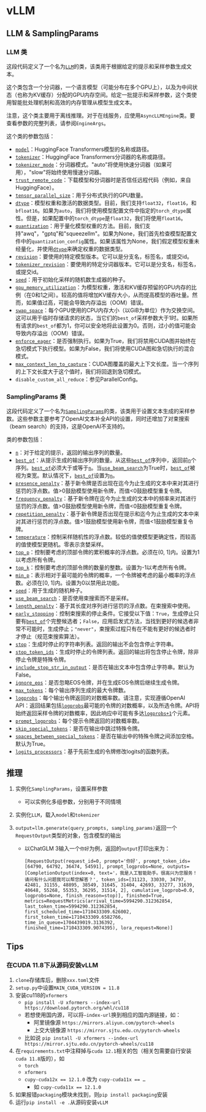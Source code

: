 # vLLM

## LLM & SamplingParams

### LLM 类

这段代码定义了一个名为[`LLM`](command:_github.copilot.openSymbolInFile?%5B%22vllm%2Fvllm%2Fentrypoints%2Fllm.py%22%2C%22LLM%22%5D "vllm/vllm/entrypoints/llm.py")的类，该类用于根据给定的提示和采样参数生成文本。

这个类包含一个分词器，一个语言模型（可能分布在多个GPU上），以及为中间状态（也称为KV缓存）分配的GPU内存空间。给定一批提示和采样参数，这个类使用智能批处理机制和高效的内存管理从模型生成文本。

注意，这个类主要用于离线推理。对于在线服务，应使用`AsyncLLMEngine`类。要查看参数的完整列表，请参阅`EngineArgs`。

这个类的参数包括：

- [`model`](command:_github.copilot.openSymbolInFile?%5B%22vllm%2Fvllm%2Fentrypoints%2Fllm.py%22%2C%22model%22%5D "vllm/vllm/entrypoints/llm.py")：HuggingFace Transformers模型的名称或路径。
- [`tokenizer`](command:_github.copilot.openSymbolInFile?%5B%22vllm%2Fvllm%2Fentrypoints%2Fllm.py%22%2C%22tokenizer%22%5D "vllm/vllm/entrypoints/llm.py")：HuggingFace Transformers分词器的名称或路径。
- [`tokenizer_mode`](command:_github.copilot.openSymbolInFile?%5B%22vllm%2Fvllm%2Fentrypoints%2Fllm.py%22%2C%22tokenizer_mode%22%5D "vllm/vllm/entrypoints/llm.py")：分词器模式。"auto"将使用快速分词器（如果可用），"slow"将始终使用慢速分词器。
- [`trust_remote_code`](command:_github.copilot.openSymbolInFile?%5B%22vllm%2Fvllm%2Fentrypoints%2Fllm.py%22%2C%22trust_remote_code%22%5D "vllm/vllm/entrypoints/llm.py")：下载模型和分词器时是否信任远程代码（例如，来自HuggingFace）。
- [`tensor_parallel_size`](command:_github.copilot.openSymbolInFile?%5B%22vllm%2Fvllm%2Fentrypoints%2Fllm.py%22%2C%22tensor_parallel_size%22%5D "vllm/vllm/entrypoints/llm.py")：用于分布式执行的GPU数量。
- [`dtype`](command:_github.copilot.openSymbolInFile?%5B%22vllm%2Fvllm%2Fentrypoints%2Fllm.py%22%2C%22dtype%22%5D "vllm/vllm/entrypoints/llm.py")：模型权重和激活的数据类型。目前，我们支持`float32`，`float16`，和`bfloat16`。如果为`auto`，我们将使用模型配置文件中指定的`torch_dtype`属性。但是，如果配置中的`torch_dtype`是`float32`，我们将使用`float16`。
- [`quantization`](command:_github.copilot.openSymbolInFile?%5B%22vllm%2Fvllm%2Fentrypoints%2Fllm.py%22%2C%22quantization%22%5D "vllm/vllm/entrypoints/llm.py")：用于量化模型权重的方法。目前，我们支持"awq"，"gptq"和"squeezellm"。如果为None，我们首先检查模型配置文件中的`quantization_config`属性。如果该属性为None，我们假定模型权重未经量化，并使用[`dtype`](command:_github.copilot.openSymbolInFile?%5B%22vllm%2Fvllm%2Fentrypoints%2Fllm.py%22%2C%22dtype%22%5D "vllm/vllm/entrypoints/llm.py")来确定权重的数据类型。
- [`revision`](command:_github.copilot.openSymbolInFile?%5B%22vllm%2Fvllm%2Fentrypoints%2Fllm.py%22%2C%22revision%22%5D "vllm/vllm/entrypoints/llm.py")：要使用的特定模型版本。它可以是分支名，标签名，或提交id。
- [`tokenizer_revision`](command:_github.copilot.openSymbolInFile?%5B%22vllm%2Fvllm%2Fentrypoints%2Fllm.py%22%2C%22tokenizer_revision%22%5D "vllm/vllm/entrypoints/llm.py")：要使用的特定分词器版本。它可以是分支名，标签名，或提交id。
- [`seed`](command:_github.copilot.openSymbolInFile?%5B%22vllm%2Fvllm%2Fentrypoints%2Fllm.py%22%2C%22seed%22%5D "vllm/vllm/entrypoints/llm.py")：用于初始化采样的随机数生成器的种子。
- [`gpu_memory_utilization`](command:_github.copilot.openSymbolInFile?%5B%22vllm%2Fvllm%2Fentrypoints%2Fllm.py%22%2C%22gpu_memory_utilization%22%5D "vllm/vllm/entrypoints/llm.py")：为模型权重，激活和KV缓存预留的GPU内存的比例（在0和1之间）。较高的值将增加KV缓存大小，从而提高模型的吞吐量。然而，如果值过高，可能会导致内存溢出（OOM）错误。
- [`swap_space`](command:_github.copilot.openSymbolInFile?%5B%22vllm%2Fvllm%2Fentrypoints%2Fllm.py%22%2C%22swap_space%22%5D "vllm/vllm/entrypoints/llm.py")：每个GPU使用的CPU内存大小（以GiB为单位）作为交换空间。这可以用于临时存储请求的状态，当它们的`best_of`采样参数大于1时。如果所有请求的`best_of`都为1，你可以安全地将此设置为0。否则，过小的值可能会导致内存溢出（OOM）错误。
- [`enforce_eager`](command:_github.copilot.openSymbolInFile?%5B%22vllm%2Fvllm%2Fentrypoints%2Fllm.py%22%2C%22enforce_eager%22%5D "vllm/vllm/entrypoints/llm.py")：是否强制执行。如果为True，我们将禁用CUDA图并始终在急切模式下执行模型。如果为False，我们将使用CUDA图和急切执行的混合模式。
- [`max_context_len_to_capture`](command:_github.copilot.openSymbolInFile?%5B%22vllm%2Fvllm%2Fentrypoints%2Fllm.py%22%2C%22max_context_len_to_capture%22%5D "vllm/vllm/entrypoints/llm.py")：CUDA图覆盖的最大上下文长度。当一个序列的上下文长度大于这个值时，我们将回退到急切模式。
- `disable_custom_all_reduce`：参见ParallelConfig。

### SamplingParams 类

这段代码定义了一个名为[`SamplingParams`](command:_github.copilot.openSymbolInFile?%5B%22vllm%2Fvllm%2Fsampling_params.py%22%2C%22SamplingParams%22%5D "vllm/vllm/sampling_params.py")的类，该类用于设置文本生成的采样参数。这些参数主要参考了OpenAI文本补全API的设置，同时还增加了对束搜索（beam search）的支持，这是OpenAI不支持的。

类的参数包括：

- [`n`](command:_github.copilot.openSymbolInFile?%5B%22vllm%2Fvllm%2Fsampling_params.py%22%2C%22n%22%5D "vllm/vllm/sampling_params.py")：对于给定的提示，返回的输出序列的数量。
- [`best_of`](command:_github.copilot.openSymbolInFile?%5B%22vllm%2Fvllm%2Fsampling_params.py%22%2C%22best_of%22%5D "vllm/vllm/sampling_params.py")：从提示生成的输出序列的数量。从这些[`best_of`](command:_github.copilot.openSymbolInFile?%5B%22vllm%2Fvllm%2Fsampling_params.py%22%2C%22best_of%22%5D "vllm/vllm/sampling_params.py")序列中，返回前[`n`](command:_github.copilot.openSymbolInFile?%5B%22vllm%2Fvllm%2Fsampling_params.py%22%2C%22n%22%5D "vllm/vllm/sampling_params.py")个序列。[`best_of`](command:_github.copilot.openSymbolInFile?%5B%22vllm%2Fvllm%2Fsampling_params.py%22%2C%22best_of%22%5D "vllm/vllm/sampling_params.py")必须大于或等于[`n`](command:_github.copilot.openSymbolInFile?%5B%22vllm%2Fvllm%2Fsampling_params.py%22%2C%22n%22%5D "vllm/vllm/sampling_params.py")。当[`use_beam_search`](command:_github.copilot.openSymbolInFile?%5B%22vllm%2Fvllm%2Fsampling_params.py%22%2C%22use_beam_search%22%5D "vllm/vllm/sampling_params.py")为True时，[`best_of`](command:_github.copilot.openSymbolInFile?%5B%22vllm%2Fvllm%2Fsampling_params.py%22%2C%22best_of%22%5D "vllm/vllm/sampling_params.py")被视为束宽。默认情况下，[`best_of`](command:_github.copilot.openSymbolInFile?%5B%22vllm%2Fvllm%2Fsampling_params.py%22%2C%22best_of%22%5D "vllm/vllm/sampling_params.py")设置为[`n`](command:_github.copilot.openSymbolInFile?%5B%22vllm%2Fvllm%2Fsampling_params.py%22%2C%22n%22%5D "vllm/vllm/sampling_params.py")。
- [`presence_penalty`](command:_github.copilot.openSymbolInFile?%5B%22vllm%2Fvllm%2Fsampling_params.py%22%2C%22presence_penalty%22%5D "vllm/vllm/sampling_params.py")：基于新令牌是否出现在迄今为止生成的文本中来对其进行惩罚的浮点数。值>0鼓励模型使用新令牌，而值<0鼓励模型重复令牌。
- [`frequency_penalty`](command:_github.copilot.openSymbolInFile?%5B%22vllm%2Fvllm%2Fsampling_params.py%22%2C%22frequency_penalty%22%5D "vllm/vllm/sampling_params.py")：基于新令牌在迄今为止生成的文本中的频率来对其进行惩罚的浮点数。值>0鼓励模型使用新令牌，而值<0鼓励模型重复令牌。
- [`repetition_penalty`](command:_github.copilot.openSymbolInFile?%5B%22vllm%2Fvllm%2Fsampling_params.py%22%2C%22repetition_penalty%22%5D "vllm/vllm/sampling_params.py")：基于新令牌是否出现在提示和迄今为止生成的文本中来对其进行惩罚的浮点数。值>1鼓励模型使用新令牌，而值<1鼓励模型重复令牌。
- [`temperature`](command:_github.copilot.openSymbolInFile?%5B%22vllm%2Fvllm%2Fsampling_params.py%22%2C%22temperature%22%5D "vllm/vllm/sampling_params.py")：控制采样随机性的浮点数。较低的值使模型更确定性，而较高的值使模型更随机。零表示贪婪采样。
- [`top_p`](command:_github.copilot.openSymbolInFile?%5B%22vllm%2Fvllm%2Fsampling_params.py%22%2C%22top_p%22%5D "vllm/vllm/sampling_params.py")：控制要考虑的顶部令牌的累积概率的浮点数。必须在(0, 1]内。设置为1以考虑所有令牌。
- [`top_k`](command:_github.copilot.openSymbolInFile?%5B%22vllm%2Fvllm%2Fsampling_params.py%22%2C%22top_k%22%5D "vllm/vllm/sampling_params.py")：控制要考虑的顶部令牌的数量的整数。设置为-1以考虑所有令牌。
- [`min_p`](command:_github.copilot.openSymbolInFile?%5B%22vllm%2Fvllm%2Fsampling_params.py%22%2C%22min_p%22%5D "vllm/vllm/sampling_params.py")：表示相对于最可能的令牌的概率，一个令牌被考虑的最小概率的浮点数。必须在[0, 1]内。设置为0以禁用此功能。
- [`seed`](command:_github.copilot.openSymbolInFile?%5B%22vllm%2Fvllm%2Fsampling_params.py%22%2C%22seed%22%5D "vllm/vllm/sampling_params.py")：用于生成的随机种子。
- [`use_beam_search`](command:_github.copilot.openSymbolInFile?%5B%22vllm%2Fvllm%2Fsampling_params.py%22%2C%22use_beam_search%22%5D "vllm/vllm/sampling_params.py")：是否使用束搜索而不是采样。
- [`length_penalty`](command:_github.copilot.openSymbolInFile?%5B%22vllm%2Fvllm%2Fsampling_params.py%22%2C%22length_penalty%22%5D "vllm/vllm/sampling_params.py")：基于其长度对序列进行惩罚的浮点数。在束搜索中使用。
- [`early_stopping`](command:_github.copilot.openSymbolInFile?%5B%22vllm%2Fvllm%2Fsampling_params.py%22%2C%22early_stopping%22%5D "vllm/vllm/sampling_params.py")：控制束搜索的停止条件。它接受以下值：`True`，生成停止只要有[`best_of`](command:_github.copilot.openSymbolInFile?%5B%22vllm%2Fvllm%2Fsampling_params.py%22%2C%22best_of%22%5D "vllm/vllm/sampling_params.py")个完整候选者；`False`，应用启发式方法，当找到更好的候选者非常不可能时，生成停止；`"never"`，束搜索过程只有在不能有更好的候选者时才停止（规范束搜索算法）。
- [`stop`](command:_github.copilot.openSymbolInFile?%5B%22vllm%2Fvllm%2Fsampling_params.py%22%2C%22stop%22%5D "vllm/vllm/sampling_params.py")：生成时停止的字符串列表。返回的输出不会包含停止字符串。
- [`stop_token_ids`](command:_github.copilot.openSymbolInFile?%5B%22vllm%2Fvllm%2Fsampling_params.py%22%2C%22stop_token_ids%22%5D "vllm/vllm/sampling_params.py")：生成时停止的令牌列表。返回的输出将包含停止令牌，除非停止令牌是特殊令牌。
- [`include_stop_str_in_output`](command:_github.copilot.openSymbolInFile?%5B%22vllm%2Fvllm%2Fsampling_params.py%22%2C%22include_stop_str_in_output%22%5D "vllm/vllm/sampling_params.py")：是否在输出文本中包含停止字符串。默认为False。
- [`ignore_eos`](command:_github.copilot.openSymbolInFile?%5B%22vllm%2Fvllm%2Fsampling_params.py%22%2C%22ignore_eos%22%5D "vllm/vllm/sampling_params.py")：是否忽略EOS令牌，并在生成EOS令牌后继续生成令牌。
- [`max_tokens`](command:_github.copilot.openSymbolInFile?%5B%22vllm%2Fvllm%2Fsampling_params.py%22%2C%22max_tokens%22%5D "vllm/vllm/sampling_params.py")：每个输出序列生成的最大令牌数。
- [`logprobs`](command:_github.copilot.openSymbolInFile?%5B%22vllm%2Fvllm%2Fsampling_params.py%22%2C%22logprobs%22%5D "vllm/vllm/sampling_params.py")：每个输出令牌返回的对数概率数。请注意，实现遵循OpenAI API：返回结果包括[`logprobs`](command:_github.copilot.openSymbolInFile?%5B%22vllm%2Fvllm%2Fsampling_params.py%22%2C%22logprobs%22%5D "vllm/vllm/sampling_params.py")最可能的令牌的对数概率，以及所选令牌。API将始终返回采样令牌的对数概率，因此响应中可能有多达[`logprobs+1`](command:_github.copilot.openSymbolInFile?%5B%22vllm%2Fvllm%2Fsampling_params.py%22%2C%22logprobs%2B1%22%5D "vllm/vllm/sampling_params.py")个元素。
- [`prompt_logprobs`](command:_github.copilot.openSymbolInFile?%5B%22vllm%2Fvllm%2Fsampling_params.py%22%2C%22prompt_logprobs%22%5D "vllm/vllm/sampling_params.py")：每个提示令牌返回的对数概率数。
- [`skip_special_tokens`](command:_github.copilot.openSymbolInFile?%5B%22vllm%2Fvllm%2Fsampling_params.py%22%2C%22skip_special_tokens%22%5D "vllm/vllm/sampling_params.py")：是否在输出中跳过特殊令牌。
- [`spaces_between_special_tokens`](command:_github.copilot.openSymbolInFile?%5B%22vllm%2Fvllm%2Fsampling_params.py%22%2C%22spaces_between_special_tokens%22%5D "vllm/vllm/sampling_params.py")：是否在输出中的特殊令牌之间添加空格。默认为True。
- [`logits_processors`](command:_github.copilot.openSymbolInFile?%5B%22vllm%2Fvllm%2Fsampling_params.py%22%2C%22logits_processors%22%5D "vllm/vllm/sampling_params.py")：基于先前生成的令牌修改logits的函数列表。

## 推理

1. 实例化`SamplingParams`，设置采样参数

   - 可以实例化多组参数，分别用于不同情境

2. 实例化`LLM`，载入`model`和`tokenizer`

3. `output=llm.generate(query_prompts, sampling_params)`返回一个 `RequestOutput`类型的对象，包含模型的输出

   - 以ChatGLM 3输入一个`你好`为例，返回的`output`打印出来为：

     ```
     [RequestOutput(request_id=0, prompt='你好', prompt_token_ids=[64790, 64792, 36474, 54591], prompt_logprobs=None, outputs=[CompletionOutput(index=0, text='，我是人工智能助手。很高兴为您服务！请问有什么问题我可以帮您解答？', token_ids=[31123, 33030, 34797, 42481, 31155, 48895, 38549, 31645, 31404, 42693, 33277, 31639, 40648, 55268, 55353, 36295, 31514, 2], cumulative_logprob=0.0, logprobs=None, finish_reason=stop)], finished=True, metrics=RequestMetrics(arrival_time=5994290.312362854, last_token_time=5994290.312362854, first_scheduled_time=1710433309.626002, first_token_time=1710433309.6582766, time_in_queue=1704439019.3136392, finished_time=1710433309.9074395), lora_request=None)]
     ```

     

## Tips

### 在CUDA 11.8下从源码安装vLLM

1. `clone`存储库后，删除`xxx.toml`文件
2. `setup.py`中设置`MAIN_CUDA_VERSION = 11.8`
3. 安装cu118的`xformers`
   - `pip install -U xformers --index-url https://download.pytorch.org/whl/cu118`
   - 若想使用国内源，可以将`–index-url`换到相应的国内源链接，如：
     - 阿里镜像源 `https://mirrors.aliyun.com/pytorch-wheels`
     - 上交大镜像源 `https://mirror.sjtu.edu.cn/pytorch-wheels`
   - 比如说 `pip install -U xformers --index-url https://mirror.sjtu.edu.cn/pytorch-wheels/cu118`
4. 在`requirements.txt`中注释掉与`cuda 12.1`相关的包（相关包需要自行安装`cuda 11.8`版的），如
   - `torch`
   - `xformers`
   - `cupy-cuda12x == 12.1.0` 改为 `cupy-cuda11x == …`
     - 如 `cupy-cuda11x == 12.1.0`
5. 如果报错`packaging`模块未找到，则`pip install packaging`安装
6. 运行`pip install -e .`从源码安装`vLLM`




